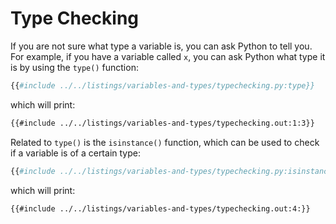 # Type Checking

If you are not sure what type a variable is, you can ask Python to tell you. For example, if you have a variable called `x`, you can ask Python what type it is by using the `type()` function:

```py
{{#include ../../listings/variables-and-types/typechecking.py:type}}
```

which will print:

```txt
{{#include ../../listings/variables-and-types/typechecking.out:1:3}}
```

Related to `type()` is the `isinstance()` function, which can be used to check if a variable is of a certain type:

```py
{{#include ../../listings/variables-and-types/typechecking.py:isinstance:1:3}}
```

which will print:

```txt
{{#include ../../listings/variables-and-types/typechecking.out:4:}}
```
